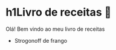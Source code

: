 # h1Livro de receitas :chocolate_bar:

Olá! Bem vindo ao meu livro de receitas

- Strogonoff de frango

